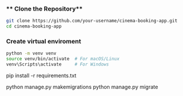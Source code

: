 ### ** Clone the Repository**
```sh
git clone https://github.com/your-username/cinema-booking-app.git
cd cinema-booking-app
```

### **Create virtual enviroment**
```sh
python -m venv venv
source venv/bin/activate  # For macOS/Linux
venv\Scripts\activate     # For Windows
```


pip install -r requirements.txt



python manage.py makemigrations
python manage.py migrate


